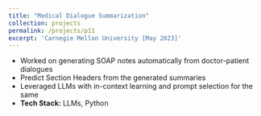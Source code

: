 ```yaml
---
title: "Medical Dialogue Summarization"
collection: projects
permalink: /projects/p11
excerpt: 'Carnegie Mellon University [May 2023]'
---
```


* Worked on generating SOAP notes automatically from doctor-patient dialogues
* Predict Section Headers from the generated summaries
* Leveraged LLMs with in-context learning and prompt selection for the same
* <b>Tech Stack:</b> LLMs, Python